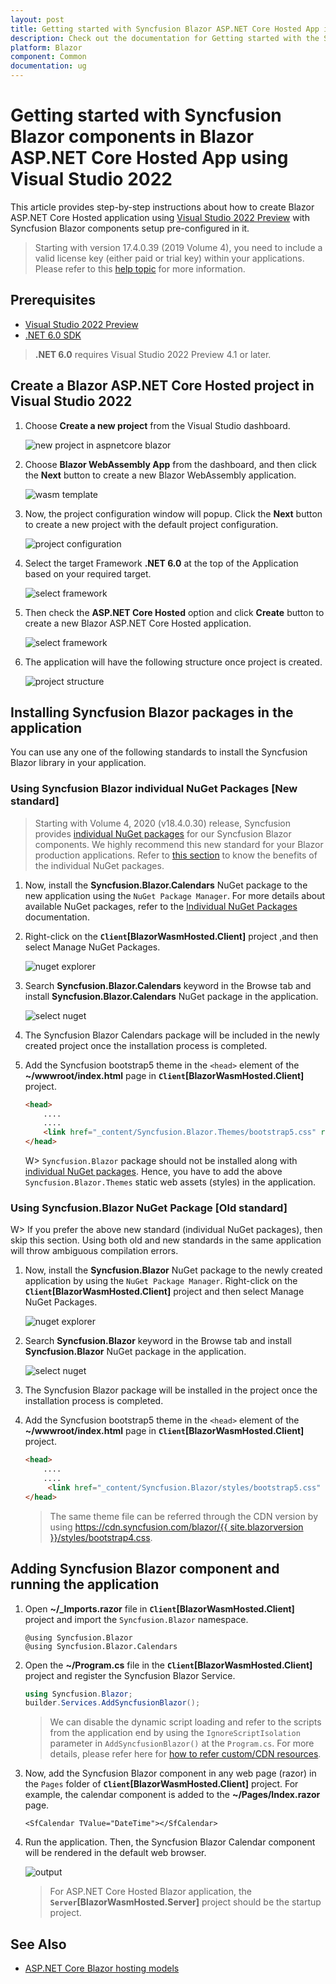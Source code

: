 ```yaml
---
layout: post
title: Getting started with Syncfusion Blazor ASP.NET Core Hosted App in Visual Studio 2022
description: Check out the documentation for Getting started with the Syncfusion Blazor using Visual Studio 2022 IDE.
platform: Blazor
component: Common
documentation: ug
---
```


<!-- markdownlint-disable MD024 -->

# Getting started with Syncfusion Blazor components in Blazor ASP.NET Core Hosted App using Visual Studio 2022

This article provides step-by-step instructions about how to create Blazor ASP.NET Core Hosted application using [Visual Studio 2022 Preview](https://visualstudio.microsoft.com/vs/preview/) with Syncfusion Blazor components setup pre-configured in it.

> Starting with version 17.4.0.39 (2019 Volume 4), you need to include a valid license key (either paid or trial key) within your applications. Please refer to this [help topic](https://help.syncfusion.com/common/essential-studio/licensing/license-key#blazor) for more information.

## Prerequisites

* [Visual Studio 2022 Preview](https://visualstudio.microsoft.com/vs/preview/)
* [.NET 6.0 SDK](https://dotnet.microsoft.com/download/dotnet/6.0)

> **.NET 6.0** requires Visual Studio 2022 Preview 4.1 or later.

## Create a Blazor ASP.NET Core Hosted project in Visual Studio 2022

1. Choose **Create a new project** from the Visual Studio dashboard.

    ![new project in aspnetcore blazor](images/new-project-2022.png)

2. Choose **Blazor WebAssembly App** from the dashboard, and then click the **Next** button to create a new Blazor WebAssembly application.

    ![wasm template](images/blazor-template-wasm-2022.png)

3. Now, the project configuration window will popup. Click the **Next** button to create a new project with the default project configuration.

    ![project configuration](images/project-configuration-host-2022.png)

4. Select the target Framework **.NET 6.0** at the top of the Application based on your required target.

    ![select framework](images/blazor-select-template-wasm-2022.png)

5. Then check the **ASP.NET Core Hosted** option and click **Create** button to create a new Blazor ASP.NET Core Hosted application.

    ![select framework](images/core-hosted-2022.png)

6. The application will have the following structure once project is created.

    ![project structure](images/core-hosted-structure-2022.png)

## Installing Syncfusion Blazor packages in the application

You can use any one of the following standards to install the Syncfusion Blazor library in your application.

### Using Syncfusion Blazor individual NuGet Packages [New standard]

> Starting with Volume 4, 2020 (v18.4.0.30) release, Syncfusion provides [individual NuGet packages](https://blazor.syncfusion.com/documentation/nuget-packages/) for our Syncfusion Blazor components. We highly recommend this new standard for your Blazor production applications. Refer to [this section](https://blazor.syncfusion.com/documentation/nuget-packages/#benefits-of-using-individual-nuget-packages) to know the benefits of the individual NuGet packages.

1. Now, install the **Syncfusion.Blazor.Calendars** NuGet package to the new application using the `NuGet Package Manager`. For more details about available NuGet packages, refer to the [Individual NuGet Packages](https://blazor.syncfusion.com/documentation/nuget-packages/) documentation.

2. Right-click on the **`Client`[BlazorWasmHosted.Client]** project ,and then select Manage NuGet Packages.

    ![nuget explorer](images/nuget-explorer-2022.png)

3. Search **Syncfusion.Blazor.Calendars** keyword in the Browse tab and install **Syncfusion.Blazor.Calendars** NuGet package in the application.

    ![select nuget](images/individual-nuget-host-2022.png)

4. The Syncfusion Blazor Calendars package will be included in the newly created project once the installation process is completed.

5. Add the Syncfusion bootstrap5 theme in the `<head>` element of the **~/wwwroot/index.html** page in **`Client`[BlazorWasmHosted.Client]** project.

    ```html
    <head>
        ....
        ....
        <link href="_content/Syncfusion.Blazor.Themes/bootstrap5.css" rel="stylesheet" />
    </head>
    ```

    W> `Syncfusion.Blazor` package should not be installed along with [individual NuGet packages](https://blazor.syncfusion.com/documentation/nuget-packages/). Hence, you have to add the above `Syncfusion.Blazor.Themes` static web assets (styles) in the application.

### Using Syncfusion.Blazor NuGet Package [Old standard]

W> If you prefer the above new standard (individual NuGet packages), then skip this section. Using both old and new standards in the same application will throw ambiguous compilation errors.

1. Now, install the **Syncfusion.Blazor** NuGet package to the newly created application by using the `NuGet Package Manager`. Right-click on the **`Client`[BlazorWasmHosted.Client]** project and then select Manage NuGet Packages.

    ![nuget explorer](images/nuget-explorer-2022.png)

2. Search **Syncfusion.Blazor** keyword in the Browse tab and install **Syncfusion.Blazor** NuGet package in the application.

    ![select nuget](images/overall-nuget-host-2022.png)

3. The Syncfusion Blazor package will be installed in the project once the installation process is completed.

4. Add the Syncfusion bootstrap5 theme in the `<head>` element of the **~/wwwroot/index.html** page in **`Client`[BlazorWasmHosted.Client]** project.

    ```html
    <head>
        ....
        ....
         <link href="_content/Syncfusion.Blazor/styles/bootstrap5.css" rel="stylesheet" />
    </head>
    ```

    > The same theme file can be referred through the CDN version by using [https://cdn.syncfusion.com/blazor/{{ site.blazorversion }}/styles/bootstrap4.css](https://cdn.syncfusion.com/blazor/19.3.43/styles/bootstrap5.css).

## Adding Syncfusion Blazor component and running the application

1. Open **~/_Imports.razor** file in **`Client`[BlazorWasmHosted.Client]** project and import the `Syncfusion.Blazor` namespace.

    ```cshtml
    @using Syncfusion.Blazor
    @using Syncfusion.Blazor.Calendars
    ```

2. Open the **~/Program.cs** file in the **`Client`[BlazorWasmHosted.Client]** project and register the Syncfusion Blazor Service.

    ```c#
    using Syncfusion.Blazor;
    builder.Services.AddSyncfusionBlazor();
    ```

    > We can disable the dynamic script loading and refer to the scripts from the application end by using the `IgnoreScriptIsolation` parameter in `AddSyncfusionBlazor()` at the `Program.cs`. For more details, please refer here for [how to refer custom/CDN resources](../../common/custom-resource-generator/#how-to-use-custom-resources-in-the-blazor-application).

3. Now, add the Syncfusion Blazor component in any web page (razor) in the `Pages` folder of **`Client`[BlazorWasmHosted.Client]** project. For example, the calendar component is added to the **~/Pages/Index.razor** page.

    ```cshtml
    <SfCalendar TValue="DateTime"></SfCalendar>
    ```

4. Run the application. Then, the Syncfusion Blazor Calendar component will be rendered in the default web browser.

    ![output](images/browser-output-2022.png)

    > For ASP.NET Core Hosted Blazor application, the **`Server`[BlazorWasmHosted.Server]** project should be the startup project.

## See Also

* [ASP.NET Core Blazor hosting models](https://docs.microsoft.com/en-us/aspnet/core/blazor/hosting-models?view=aspnetcore-6.0)
